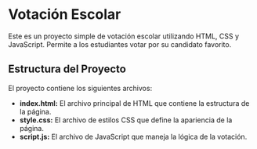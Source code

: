 # Votación Escolar

Este es un proyecto simple de votación escolar utilizando HTML, CSS y JavaScript. Permite a los estudiantes votar por su candidato favorito.

## Estructura del Proyecto

El proyecto contiene los siguientes archivos:

- **index.html:** El archivo principal de HTML que contiene la estructura de la página.
- **style.css:** El archivo de estilos CSS que define la apariencia de la página.
- **script.js:** El archivo de JavaScript que maneja la lógica de la votación.
